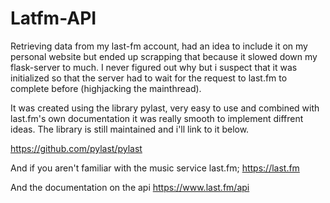 # Latfm-API
Retrieving data from my last-fm account, had an idea to include it on my personal website but ended up scrapping that because it slowed down my flask-server to much. I never figured out why but i suspect that it was initialized so that the server had to wait for the request to last.fm to complete before (highjacking the mainthread). 

It was created using the library pylast, very easy to use and combined with last.fm's own documentation it was really smooth to implement diffrent ideas. The library is still maintained and i'll link to it below.


https://github.com/pylast/pylast

And if you aren't familiar with the music service last.fm;
https://last.fm

And the documentation on the api
https://www.last.fm/api

